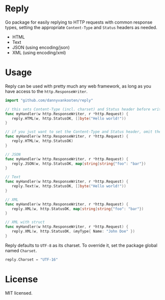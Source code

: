 Reply
=====

Go package for easily replying to HTTP requests with common response types, setting the appropriate `Content-Type` and `Status` headers as needed.

- HTML 
- Text 
- JSON (using encoding/json)
- XML (using encoding/xml)

# Usage

Reply can be used with pretty much any web framework, as long as you have access to the `http.ResponseWriter`. 

```go
import "github.com/dannyvankooten/reply"
```

```go
// this sets Content-Type (incl. charset) and Status header before writing the response.
func myHandler(w http.ResponseWriter, r *http.Request) {
   reply.HTML(w, http.StatusOK, []byte("Hello world!"))
}

// if you just want to set the Content-Type and Status header, omit the last parameter
func myHandler(w http.ResponseWriter, r *http.Request) {
   reply.HTML(w, http.StatusOK)
}

// JSON
func myHandler(w http.ResponseWriter, r *http.Request) {
   reply.JSON(w, http.StatusOK, map[string]string{"foo": "bar"})
}

// Text
func myHandler(w http.ResponseWriter, r *http.Request) {
   reply.Text(w, http.StatusOK, []byte("Hello world!"))
}

// XML
func myHandler(w http.ResponseWriter, r *http.Request) {
   reply.XML(w, http.StatusOK, map[string]string{"foo": "bar"})
}

// XML with struct
func myHandler(w http.ResponseWriter, r *http.Request) {
   reply.XML(w, http.StatusOK, &myType{ Name: "John Doe" })
}
```

Reply defaults to `UTF-8` as its charset. To override it, set the package global named `Charset`.

```go
reply.Charset = "UTF-16"
```

# License
MIT licensed.
